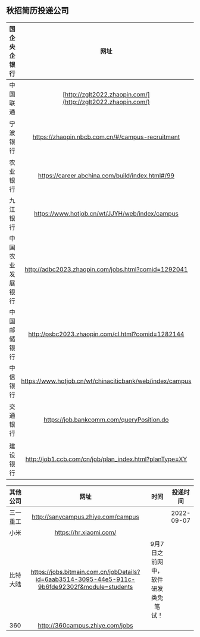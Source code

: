 秋招简历投递公司
---


| 国企央企银行 | 网址 | 时间  | 投递时间 |
| :---: | :---: | :---: | :---: |
| 中国联通 | [http://zglt2022.zhaopin.com/](http://zglt2022.zhaopin.com/) |  | 2022-09-08 |
| 宁波银行 | https://zhaopin.nbcb.com.cn/#/campus-recruitment | 2022-09-13 - 2022-11-18 | 2022-09-06 |
| 农业银行 | https://career.abchina.com/build/index.html#/99 |  | 2022-09-06 |
| 九江银行 | https://www.hotjob.cn/wt/JJYH/web/index/campus |  | 2022-09-06  |
| 中国农业发展银行 | http://adbc2023.zhaopin.com/jobs.html?comid=1292041 |  |2022-09-06   |
| 中国邮储银行 | http://psbc2023.zhaopin.com/cl.html?comid=1282144 |  | 2022-09-06 |
| 中信银行 | https://www.hotjob.cn/wt/chinaciticbank/web/index/campus |  | 2022-09-08 |
| 交通银行 | https://job.bankcomm.com/queryPosition.do | 2022-09-13 - 2022-10-16 | 2022-09-08 |
| 建设银行 | http://job1.ccb.com/cn/job/plan_index.html?planType=XY | 2022-09-13 - 2022-10-16 | 2022-09-08 |



| 其他公司 | 网址 | 时间  | 投递时间 |
| :---: | :---: | :---: | :---: | 
| 三一重工 | http://sanycampus.zhiye.com/campus |   | 2022-09-07 |
| 小米 | https://hr.xiaomi.com/ |   |  |
| 比特大陆 | https://jobs.bitmain.com.cn/jobDetails?id=6aab3514-3095-44e5-911c-9b6fde92302f&module=students | 9月7日之前网申，软件研发类免笔试！ |  |
| 360 | http://360campus.zhiye.com/jobs |  |  |










